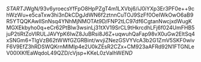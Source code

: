 $START$JWgN/93v6yroecsYfFpO8HpPZgT4m1LXVbj6/iJ0iYXp3Er3PF0e++9chWzWu+e5caTxw3hi3nDkCDgJdWN6f2ztnnCuTOJ9SzFf0OeIWkOwO6aB9R5YTQQKAwIlSnNsq4YNhMjNMOTAt9D/FNP2tLC97df6CgtanNwcjxdWugKMGXEkbyho0q+eCr62PtBlw3wsinLj31tXV19SrCL9tHkrcdhLFj6f024UmFHB5juP2tiRtZoVIRULJAVYpK6IwZ8JuBRsi8J6Z+uqwuhQaFap98vX0uGw2EltSq4xSNGm6+TlgVzB62tWWfGZGRBint/wvjiZNezGSVYVcA3b2G1ZmV5SKF0wivF6V9EfZ3hRDSWQKrnMlMIp4e2U0kZEsR2CZx+CM923aAFRd92N1FTGNLeV00IXKfEaWqdoL49QZD/cVjsp+KKeL0zVaIhW$END$